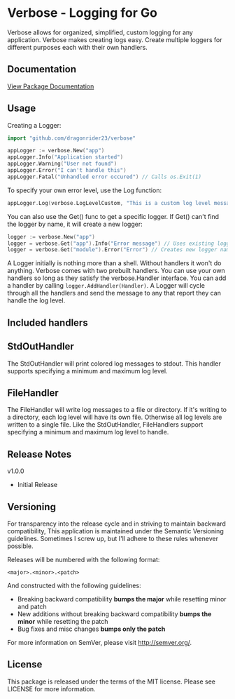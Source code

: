 Verbose - Logging for Go
=========================

Verbose allows for organized, simplified, custom
logging for any application. Verbose makes creating logs easy.
Create multiple loggers for different purposes each with their
own handlers.

Documentation
-------------

[View Package Documentation](http://godoc.org/github.com/dragonrider23/verbose)

Usage
-----

Creating a Logger:

```Go
import "github.com/dragonrider23/verbose"

appLogger := verbose.New("app")
appLogger.Info("Application started")
appLogger.Warning("User not found")
appLogger.Error("I can't handle this")
appLogger.Fatal("Unhandled error occured") // Calls os.Exit(1)
```

To specify your own error level, use the Log function:

```Go
appLogger.Log(verbose.LogLevelCustom, "This is a custom log level message")
```

You can also use the Get() func to get a specific logger. If Get() can't
find the logger by name, it will create a new logger:

```Go
logger := verbose.New("app")
logger = verbose.Get("app").Info("Error message") // Uses existing logger
logger = verbose.Get("module").Error("Error") // Creates new logger named 'module' and issues error
```

A Logger initially is nothing more than a shell. Without handlers it won't do anything.
Verbose comes with two prebuilt handlers. You can use your own handlers so long as they
satisfy the verbose.Handler interface. You can add a handler by calling `logger.AddHandler(Handler)`.
A Logger will cycle through all the handlers and send the message to any that report
they can handle the log level.

Included handlers
-----------------

StdOutHandler
-------------

The StdOutHandler will print colored log messages to stdout. This handler supports specifying
a minimum and maximum log level.

FileHandler
-----------

The FileHandler will write log messages to a file or directory. If it's writing to a directory,
each log level will have its own file. Otherwise all log levels are written to a single file.
Like the StdOutHandler, FileHandlers support specifying a minimum and maximum log level to handle.

Release Notes
-------------

v1.0.0

- Initial Release

Versioning
----------

For transparency into the release cycle and in striving to maintain backward compatibility,
This application is maintained under the Semantic Versioning guidelines.
Sometimes I screw up, but I'll adhere to these rules whenever possible.

Releases will be numbered with the following format:

`<major>.<minor>.<patch>`

And constructed with the following guidelines:

- Breaking backward compatibility **bumps the major** while resetting minor and patch
- New additions without breaking backward compatibility **bumps the minor** while resetting the patch
- Bug fixes and misc changes **bumps only the patch**

For more information on SemVer, please visit <http://semver.org/>.

License
-------
This package is released under the terms of the MIT license. Please see LICENSE for more information.
